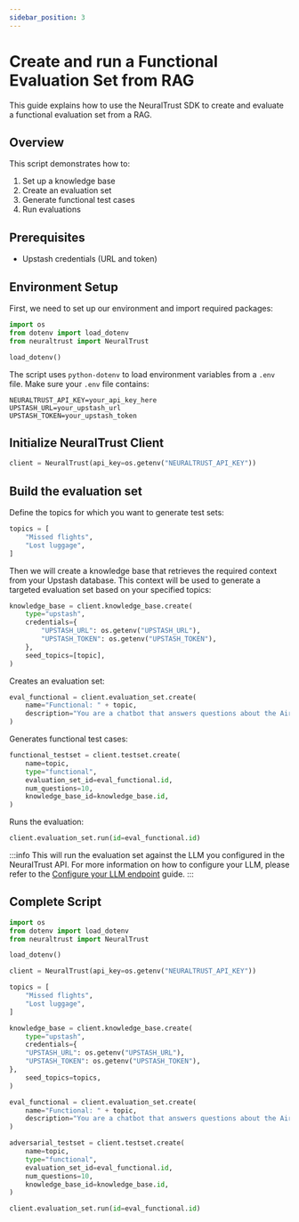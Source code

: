 ```yaml
---
sidebar_position: 3
---
```


# Create and run a Functional Evaluation Set from RAG

This guide explains how to use the NeuralTrust SDK to create and evaluate a functional evaluation set from a RAG.

## Overview

This script demonstrates how to:

1. Set up a knowledge base
2. Create an evaluation set
3. Generate functional test cases
4. Run evaluations

## Prerequisites

- Upstash credentials (URL and token)

## Environment Setup

First, we need to set up our environment and import required packages:

```python
import os
from dotenv import load_dotenv
from neuraltrust import NeuralTrust

load_dotenv()
```

The script uses `python-dotenv` to load environment variables from a `.env` file. Make sure your `.env` file contains:

```plaintext
NEURALTRUST_API_KEY=your_api_key_here
UPSTASH_URL=your_upstash_url
UPSTASH_TOKEN=your_upstash_token
```

## Initialize NeuralTrust Client

```python
client = NeuralTrust(api_key=os.getenv("NEURALTRUST_API_KEY"))
```

## Build the evaluation set

Define the topics for which you want to generate test sets:

```python
topics = [
    "Missed flights",
    "Lost luggage",
]
```

Then we will create a knowledge base that retrieves the required context from your Upstash database. This context will be used to generate a targeted evaluation set based on your specified topics:

```python
knowledge_base = client.knowledge_base.create(
    type="upstash",
    credentials={
        "UPSTASH_URL": os.getenv("UPSTASH_URL"),
        "UPSTASH_TOKEN": os.getenv("UPSTASH_TOKEN"),
    },
    seed_topics=[topic],
)
```

Creates an evaluation set:

```python
eval_functional = client.evaluation_set.create(
    name="Functional: " + topic,
    description="You are a chatbot that answers questions about the Airline topics.",
)
```

Generates functional test cases:
```python
functional_testset = client.testset.create(
    name=topic,
    type="functional",
    evaluation_set_id=eval_functional.id,
    num_questions=10,
    knowledge_base_id=knowledge_base.id,
)
```

Runs the evaluation:

```python
client.evaluation_set.run(id=eval_functional.id)
```

:::info
This will run the evaluation set against the LLM you configured in the NeuralTrust API. 
For more information on how to configure your LLM, please refer to the [Configure your LLM endpoint](./configure-llm-endpoint.md) guide.
:::

## Complete Script

```python
import os
from dotenv import load_dotenv
from neuraltrust import NeuralTrust

load_dotenv()

client = NeuralTrust(api_key=os.getenv("NEURALTRUST_API_KEY"))

topics = [
    "Missed flights",
    "Lost luggage",
]

knowledge_base = client.knowledge_base.create(
    type="upstash",
    credentials={
    "UPSTASH_URL": os.getenv("UPSTASH_URL"),
    "UPSTASH_TOKEN": os.getenv("UPSTASH_TOKEN"),
},
    seed_topics=topics,
)

eval_functional = client.evaluation_set.create(
    name="Functional: " + topic,
    description="You are a chatbot that answers questions about the Airline topics.",
)

adversarial_testset = client.testset.create(
    name=topic,
    type="functional",
    evaluation_set_id=eval_functional.id,
    num_questions=10,
    knowledge_base_id=knowledge_base.id,
)

client.evaluation_set.run(id=eval_functional.id)
```